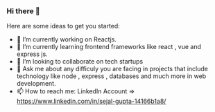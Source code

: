 ### Hi there 👋



Here are some ideas to get you started:

- 🔭 I’m currently working on Reactjs.
- 🌱 I’m currently learning frontend frameworks like react , vue and express js.
- 👯 I’m looking to collaborate on tech startups
- 💬 Ask me about any difficuly you are facing in projects that include technology like node , express , databases and much more in web development.
- 📫 How to reach me: LinkedIn Account => https://www.linkedin.com/in/sejal-gupta-14166b1a8/
 
